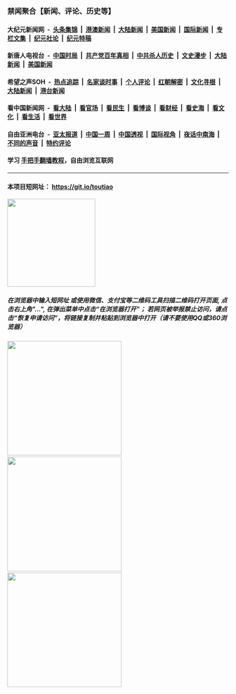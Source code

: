 ### 禁闻聚合【新闻、评论、历史等】

#### 大纪元新闻网 &nbsp;-&nbsp; [头条集锦](indexes/E头条集锦.md?t=02120422) &nbsp;|&nbsp; [港澳新闻](indexes/E港澳新闻.md?t=02120422)  &nbsp;|&nbsp; [大陆新闻](indexes/E大陆新闻.md?t=02120422) &nbsp;|&nbsp; [美国新闻](indexes/E美国新闻.md?t=02120422) &nbsp;|&nbsp; [国际新闻](indexes/E国际新闻.md?t=02120422) &nbsp;|&nbsp; [专栏文集](indexes/E专栏文集.md?t=02120422) &nbsp;|&nbsp; [纪元社论](indexes/E纪元社论.md?t=02120422) &nbsp;|&nbsp; [纪元特稿](indexes/E纪元特稿.md?t=02120422) 

#### 新唐人电视台 &nbsp;-&nbsp; [中国时局](indexes/N中国时局.md?t=02120422) &nbsp;|&nbsp; [共产党百年真相](indexes/N共产党百年真相.md?t=02120422) &nbsp;|&nbsp; [中共杀人历史](indexes/N中共杀人历史.md?t=02120422) &nbsp;|&nbsp; [文史漫步](indexes/N文史漫步.md?t=02120422) &nbsp;|&nbsp; [大陆新闻](indexes/N大陆新闻.md?t=02120422) &nbsp;|&nbsp; [美国新闻](indexes/N美国新闻.md?t=02120422)

#### 希望之声SOH &nbsp;-&nbsp; [热点追踪](indexes/H热点追踪.md?t=02120422) &nbsp;|&nbsp; [名家谈时事](indexes/H名家谈时事.md?t=02120422) &nbsp;|&nbsp; [个人评论](indexes/H个人评论.md?t=02120422)  &nbsp;|&nbsp; [红朝解密](indexes/H红朝解密.md?t=02120422) &nbsp;|&nbsp; [文化寻根](indexes/H文化寻根.md?t=02120422) &nbsp;|&nbsp; [大陆新闻](indexes/H大陆新闻.md?t=02120422) &nbsp;|&nbsp; [港台新闻](indexes/H港台新闻.md?t=02120422)

#### 看中国新闻网 &nbsp;-&nbsp; [看大陆](indexes/S看大陆.md?t=02120422) &nbsp;|&nbsp; [看官场](indexes/S看官场.md?t=02120422) &nbsp;|&nbsp; [看民生](indexes/S看民生.md?t=02120422)  &nbsp;|&nbsp; [看博谈](indexes/S看博谈.md?t=02120422) &nbsp;|&nbsp; [看财经](indexes/S看财经.md?t=02120422) &nbsp;|&nbsp; [看史海](indexes/S看史海.md?t=02120422) &nbsp;|&nbsp; [看文化](indexes/S看文化.md?t=02120422) &nbsp;|&nbsp; [看生活](indexes/S看生活.md?t=02120422) &nbsp;|&nbsp; [看世界](indexes/S看世界.md?t=02120422)

#### 自由亚洲电台 &nbsp;-&nbsp; [亚太报道](indexes/R亚太报道.md?t=02120422) &nbsp;|&nbsp; [中国一周](indexes/R中国一周.md?t=02120422) &nbsp;|&nbsp; [中国透视](indexes/R中国透视.md?t=02120422)  &nbsp;|&nbsp; [国际视角](indexes/R国际视角.md?t=02120422) &nbsp;|&nbsp; [夜话中南海](indexes/R夜话中南海.md?t=02120422) &nbsp;|&nbsp; [不同的声音](indexes/R不同的声音.md?t=02120422) &nbsp;|&nbsp; [特约评论](indexes/R特约评论.md?t=02120422)

#### 学习 [手把手翻墙教程](https://github.com/gfw-breaker/guides/wiki)，自由浏览互联网

----

#### 本项目短网址： https://git.io/toutiao
<img src="https://raw.githubusercontent.com/gfw-breaker/banned-news/master/scripts/img/qr.png" width="200px"/>  

##### 在浏览器中输入短网址 或使用微信、支付宝等二维码工具扫描二维码打开页面, 点击右上角"...", 在弹出菜单中点击“在浏览器打开”； 若网页被举报禁止访问，请点击“恢复申请访问”，将链接复制并粘贴到浏览器中打开（请不要使用QQ或360浏览器）

<img src="https://raw.githubusercontent.com/gfw-breaker/banned-news/master/scripts/img/1.png" width="260px"/> &nbsp; <img src="https://raw.githubusercontent.com/gfw-breaker/banned-news/master/scripts/img/2.png" width="260px"/> &nbsp; <img src="https://raw.githubusercontent.com/gfw-breaker/banned-news/master/scripts/img/3.png" width="260px"/>
